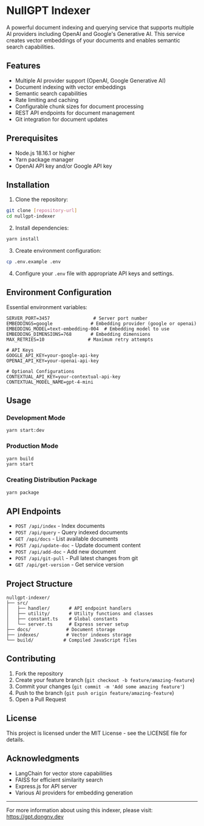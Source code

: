 # NullGPT Indexer

A powerful document indexing and querying service that supports multiple AI providers including OpenAI and Google's Generative AI. This service creates vector embeddings of your documents and enables semantic search capabilities.

## Features

- Multiple AI provider support (OpenAI, Google Generative AI)
- Document indexing with vector embeddings
- Semantic search capabilities
- Rate limiting and caching
- Configurable chunk sizes for document processing
- REST API endpoints for document management
- Git integration for document updates

## Prerequisites

- Node.js 18.16.1 or higher
- Yarn package manager
- OpenAI API key and/or Google API key

## Installation

1. Clone the repository:
```bash
git clone [repository-url]
cd nullgpt-indexer
```

2. Install dependencies:
```bash
yarn install
```

3. Create environment configuration:
```bash
cp .env.example .env
```

4. Configure your `.env` file with appropriate API keys and settings.

## Environment Configuration

Essential environment variables:

```env
SERVER_PORT=3457                # Server port number
EMBEDDINGS=google              # Embedding provider (google or openai)
EMBEDDING_MODEL=text-embedding-004  # Embedding model to use
EMBEDDING_DIMENSIONS=768       # Embedding dimensions
MAX_RETRIES=10                # Maximum retry attempts

# API Keys
GOOGLE_API_KEY=your-google-api-key
OPENAI_API_KEY=your-openai-api-key

# Optional Configurations
CONTEXTUAL_API_KEY=your-contextual-api-key
CONTEXTUAL_MODEL_NAME=gpt-4-mini
```

## Usage

### Development Mode

```bash
yarn start:dev
```

### Production Mode

```bash
yarn build
yarn start
```

### Creating Distribution Package

```bash
yarn package
```

## API Endpoints

- `POST /api/index` - Index documents
- `POST /api/query` - Query indexed documents
- `GET /api/docs` - List available documents
- `POST /api/update-doc` - Update document content
- `POST /api/add-doc` - Add new document
- `POST /api/git-pull` - Pull latest changes from git
- `GET /api/get-version` - Get service version

## Project Structure

```
nullgpt-indexer/
├── src/
│   ├── handler/       # API endpoint handlers
│   ├── utility/       # Utility functions and classes
│   ├── constant.ts    # Global constants
│   └── server.ts      # Express server setup
├── docs/             # Document storage
├── indexes/          # Vector indexes storage
└── build/           # Compiled JavaScript files
```

## Contributing

1. Fork the repository
2. Create your feature branch (`git checkout -b feature/amazing-feature`)
3. Commit your changes (`git commit -m 'Add some amazing feature'`)
4. Push to the branch (`git push origin feature/amazing-feature`)
5. Open a Pull Request

## License

This project is licensed under the MIT License - see the LICENSE file for details.

## Acknowledgments

- LangChain for vector store capabilities
- FAISS for efficient similarity search
- Express.js for API server
- Various AI providers for embedding generation

---

For more information about using this indexer, please visit: https://gpt.dongnv.dev
